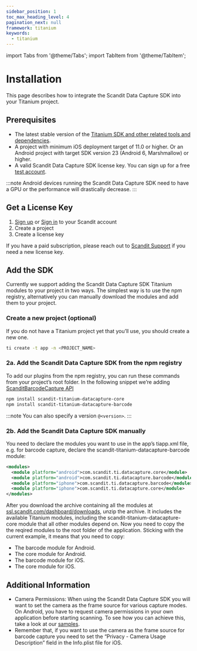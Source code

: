 ```yaml
---
sidebar_position: 1
toc_max_heading_level: 4
pagination_next: null
framework: titanium
keywords:
  - titanium
---
```


import Tabs from '@theme/Tabs';
import TabItem from '@theme/TabItem';

# Installation

This page describes how to integrate the Scandit Data Capture SDK into your Titanium project.

## Prerequisites

- The latest stable version of the [Titanium SDK and other related tools and dependencies](https://titaniumsdk.com/guide/Titanium%5FSDK/Titanium%5FSDK%5FGetting%5FStarted/).
- A project with minimum iOS deployment target of 11.0 or higher. Or an Android project with target SDK version 23 (Android 6, Marshmallow) or higher.
- A valid Scandit Data Capture SDK license key. You can sign up for a free [test account](https://ssl.scandit.com/dashboard/sign-up?p=test&utm%5Fsource=documentation).

:::note
Android devices running the Scandit Data Capture SDK need to have a GPU or the performance will drastically decrease.
:::

## Get a License Key

1. [Sign up](https://ssl.scandit.com/dashboard/sign-up?p=test) or [Sign in](https://ssl.scandit.com/dashboard/sign-in) to your Scandit account
2. Create a project
3. Create a license key

If you have a paid subscription, please reach out to [Scandit Support](mailto:support@scandit.com) if you need a new license key.

## Add the SDK

Currently we support adding the Scandit Data Capture SDK Titanium modules to your project in two ways. The simplest way is to use the npm registry, alternatively you can manually download the modules and add them to your project.

### Create a new project (optional)

If you do not have a Titanium project yet that you’ll use, you should create a new one.

```sh
ti create -t app -n <PROJECT_NAME>
```

### 2a. Add the Scandit Data Capture SDK from the npm registry

To add our plugins from the npm registry, you can run these commands from your project’s root folder. In the following snippet we’re adding [ScanditBarcodeCapture API](https://docs.scandit.com/6.28/data-capture-sdk/titanium/barcode-capture/api.html)

```sh
npm install scandit-titanium-datacapture-core
npm install scandit-titanium-datacapture-barcode
```

:::note
You can also specify a version `@<version>`.
:::

### 2b. Add the Scandit Data Capture SDK manually

You need to declare the modules you want to use in the app’s tiapp.xml file, e.g. for barcode capture, declare the scandit-titanium-datacapture-barcode module:

```xml
<modules>
  <module platform="android">com.scandit.ti.datacapture.core</module>
  <module platform="android">com.scandit.ti.datacapture.barcode</module>
  <module platform="iphone">com.scandit.ti.datacapture.barcode</module>
  <module platform="iphone">com.scandit.ti.datacapture.core</module>
</modules>
```

After you download the archive containing all the modules at [ssl.scandit.com/dashboard/downloads](https://ssl.scandit.com/dashboard/downloads), unzip the archive. It includes the available Titanium modules, including the scandit-titanium-datacapture-core module that all other modules depend on. Now you need to copy the the reqired modules to the root folder of the application. Sticking with the current example, it means that you need to copy:

- The barcode module for Android.
- The core module for Android.
- The barcode module for iOS.
- The core module for iOS.

## Additional Information

- Camera Permissions: When using the Scandit Data Capture SDK you will want to set the camera as the frame source for various capture modes. On Android, you have to request camera permissions in your own application before starting scanning. To see how you can achieve this, take a look at our [samples](https://github.com/Scandit/datacapture-titanium-samples).
- Remember that, if you want to use the camera as the frame source for barcode capture you need to set the “Privacy - Camera Usage Description” field in the Info.plist file for iOS.
